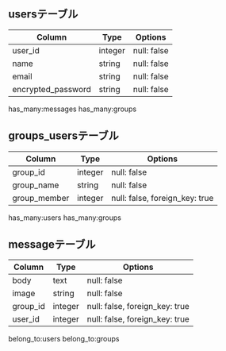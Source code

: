

## usersテーブル

|Column|Type|Options|
|------|----|-------|
|user_id|integer|null: false|
|name|string|null: false|
|email|string|null: false|
|encrypted_password|string|null: false|

has_many:messages
has_many:groups

## groups_usersテーブル
|Column|Type|Options|
|------|----|-------|
|group_id|integer|null: false|
|group_name|string|null: false|
|group_member|integer|null: false, foreign_key: true|
has_many:users
has_many:groups

## messageテーブル
|Column|Type|Options|
|------|----|-------|
|body|text|null: false|
|image|string|null: false|
|group_id|integer|null: false, foreign_key: true|
|user_id|integer|null: false, foreign_key: true|
belong_to:users
belong_to:groups